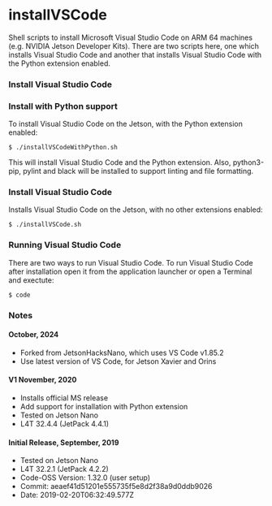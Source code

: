 # installVSCode

Shell scripts to install Microsoft Visual Studio Code on ARM 64 machines (e.g. NVIDIA Jetson Developer Kits). There are two scripts here, one which installs Visual Studio Code and another that installs Visual Studio Code with the Python extension enabled.

<h3>Install Visual Studio Code</h3>

<h3>Install with Python support</h3>
To install Visual Studio Code on the Jetson, with the Python extension enabled:

```
$ ./installVSCodeWithPython.sh
```
This will install Visual Studio Code and the Python extension. Also, python3-pip, pylint and black will be installed to support linting and file formatting. 

<h3>Install Visual Studio Code</h3>
Installs Visual Studio Code on the Jetson, with no other extensions enabled:

```
$ ./installVSCode.sh
```

<h3>Running Visual Studio Code</h3>
There are two ways to run Visual Studio Code. To run Visual Studio Code after installation open it from the application launcher or open a Terminal and exectute:

```
$ code
```




<h3>Notes</h3>

<h4>October, 2024</h4>
<ul>
  <li>Forked from JetsonHacksNano, which uses VS Code v1.85.2</li>
  <li>Use latest version of VS Code, for Jetson Xavier and Orins</li>
</ul>

<h4>V1 November, 2020</h4>
<ul><li>Installs official MS release</li>
<li>Add support for installation with Python extension</li>
<li>Tested on Jetson Nano</li>
<li>L4T 32.4.4 (JetPack 4.4.1)</li>
</ul>

<h4>Initial Release, September, 2019</h4>
<ul>
<li>Tested on Jetson Nano</li>
<li>L4T 32.2.1 (JetPack 4.2.2)</li>
<li>Code-OSS Version: 1.32.0 (user setup)</li>
<li>Commit: aeaef41d51201e555735f5e8d2f38a9d0ddb9026</li>
<li>Date: 2019-02-20T06:32:49.577Z</li>
</ul>
